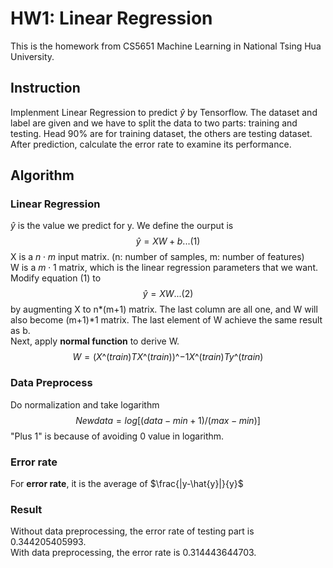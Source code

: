 # HW1: Linear Regression
This is the homework from CS5651 Machine Learning in National Tsing Hua University.

## Instruction
Implenment Linear Regression to predict $\hat{y}$ by Tensorflow. The dataset and label are given and we have to split the data to two parts: training and testing. Head 90% are for training dataset, the others are testing dataset. After prediction, calculate the error rate to examine its performance.

## Algorithm
### Linear Regression
$\hat{y}$ is the value we predict for y. We define the ourput is 
$$\hat{y}=XW+b ...(1)$$ 
X is a $n\cdot m$ input matrix. (n: number of samples, m: number of features) </br>
W is a $m\cdot 1$ matrix, which is the linear regression parameters that we want.
Modify equation (1) to
$$\hat{y}=XW ...(2)$$ 
by augmenting X to n*(m+1) matrix. The last column are all one, and W will also become (m+1)*1 matrix. The last element of W achieve the same result as b.  </br>
Next, apply **normal function** to derive W.
$$W=(X\^{(train)T}X\^{(train)})\^{-1}X\^{(train)T}y\^{(train)}$$


### Data Preprocess
Do normalization and take logarithm
$$New data=log[(data-min+1)/(max-min)]$$
"Plus 1" is because of avoiding 0 value in logarithm.

### Error rate
For **error rate**, it is the average of $\frac{|y-\hat{y}|}{y}$

### Result
Without data preprocessing, the error rate of testing part is 0.344205405993. </br>
With data preprocessing, the error rate is 0.314443644703.
